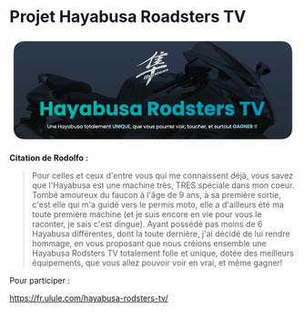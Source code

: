 # Projet Hayabusa Roadsters TV

![Bannière](banner.png)

**Citation de Rodolfo :**

>Pour celles et ceux d'entre vous qui me connaissent déjà, vous savez que l'Hayabusa est une machine très, TRES spéciale dans mon coeur.
Tombé amoureux du faucon à l'âge de 9 ans, à sa première sortie, c'est elle qui m'a guidé vers le permis moto, elle a d'ailleurs été ma toute première machine (et je suis encore en vie pour vous le raconter, je sais c'est dingue).
Ayant possédé pas moins de 6 Hayabusa différentes, dont la toute dernière, j'ai décidé de lui rendre hommage, en vous proposant que nous créions ensemble une Hayabusa Rodsters TV totalement folle et unique, dotée des meilleurs équipements, que vous allez pouvoir voir en vrai, et même gagner!

Pour participer : 

https://fr.ulule.com/hayabusa-rodsters-tv/
